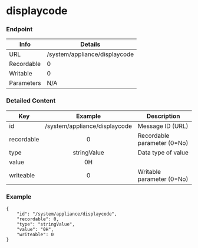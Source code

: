# displaycode



### Endpoint

| Info  | Details |
| ------------- | ------------- |
| URL   | /system/appliance/displaycode   |
| Recordable   | 0   |
| Writable   | 0   |
| Parameters  | N/A  |

### Detailed Content

|  Key  | Example | Description |
| ------------- | :------: | ------------------------------ |
|  id | /system/appliance/displaycode | Message ID (URL) |
|  recordable | 0 | Recordable parameter (0=No) |
|  type | stringValue | Data type of value |
|  value | 0H |  |
|  writeable | 0 | Writable parameter (0=No) |



### Example
```
{
    "id": "/system/appliance/displaycode",
    "recordable": 0,
    "type": "stringValue",
    "value": "0H",
    "writeable": 0
}
```
